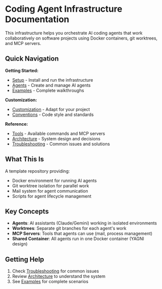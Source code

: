 # Coding Agent Infrastructure Documentation

This infrastructure helps you orchestrate AI coding agents that work collaboratively on software projects using Docker containers, git worktrees, and MCP servers.

## Quick Navigation

**Getting Started:**
- [Setup](setup.md) - Install and run the infrastructure
- [Agents](agents.md) - Create and manage AI agents
- [Examples](examples/) - Complete walkthroughs

**Customization:**
- [Customization](customization.md) - Adapt for your project
- [Conventions](conventions.md) - Code style and standards

**Reference:**
- [Tools](tools.md) - Available commands and MCP servers
- [Architecture](architecture.md) - System design and decisions
- [Troubleshooting](troubleshooting.md) - Common issues and solutions

## What This Is

A template repository providing:
- Docker environment for running AI agents
- Git worktree isolation for parallel work
- Mail system for agent communication
- Scripts for agent lifecycle management

## Key Concepts

- **Agents**: AI assistants (Claude/Gemini) working in isolated environments
- **Worktrees**: Separate git branches for each agent's work
- **MCP Servers**: Tools that agents can use (mail, process management)
- **Shared Container**: All agents run in one Docker container (YAGNI design)

## Getting Help

1. Check [Troubleshooting](troubleshooting.md) for common issues
2. Review [Architecture](architecture.md) to understand the system
3. See [Examples](examples/) for complete scenarios